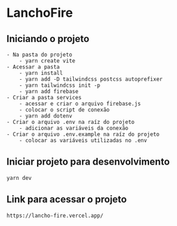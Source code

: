 # LanchoFire

## Iniciando o projeto
    - Na pasta do projeto
        - yarn create vite
    - Acessar a pasta
        - yarn install
        - yarn add -D tailwindcss postcss autoprefixer
        - yarn tailwindcss init -p
        - yarn add firebase
    - Criar a pasta services
        - acessar e criar o arquivo firebase.js
        - colocar o script de conexão
        - yarn add dotenv
    - Criar o arquivo .env na raíz do projeto
        - adicionar as variáveis da conexão 
    - Criar o arquivo .env.example na raíz do projeto
        - colocar as variáveis utilizadas no .env

## Iniciar projeto para desenvolvimento 
    yarn dev

## Link para acessar o projeto
``` https://lancho-fire.vercel.app/ ```